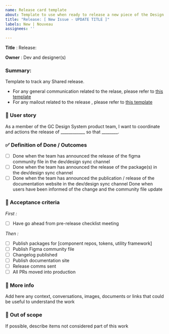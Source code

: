 ```yaml
---
name: Release card template
about: Template to use when ready to release a new piece of the Design System
title: "Release: [ New Issue - UPDATE TITLE ]"
labels: New | Nouveau
assignees: ''

---
```


**Title** : Release:

**Owner** :  Dev and designer(s)

### Summary: 
Template to track any Shared release. 
- For any general communication related to the relase, please refer to [this template](https://docs.google.com/document/d/1n-5R--fhFXdKjdSOi4VGJuiEM7jUc2JSHc6dk6t1rP4/edit?tab=t.luw867r6dt2x#bookmark=id.8va7ajq8k3ha)
- For any mailout related to the release , please refer to [this template](https://docs.google.com/document/d/1n-5R--fhFXdKjdSOi4VGJuiEM7jUc2JSHc6dk6t1rP4/edit?tab=t.luw867r6dt2x#bookmark=id.paeimw6zd3vm)
  

### 📇 User story

As a member of the GC Design System product team, I want to coordinate and actions the release of ____________ so that ________.

### ✅ Definition of Done / Outcomes
- [ ] Done when the team has announced the release of the figma community file in the dev/design sync channel
- [ ] Done when the team has announced the release of the package(s) in the dev/design sync channel
- [ ] Done when the team has announced the publication / release of the documentation website in the dev/design sync channel
Done when users have been informed of the change and the community file update

### 📜 Acceptance criteria
*First :*
- [ ] Have go ahead from pre-release checklist meeting

*Then :* 
- [ ] Publish packages for [component repos, tokens, utility framework]
- [ ] Publish Figma community file
- [ ] Changelog published
- [ ] Publish documentation site
- [ ] Release comms sent 
- [ ] All PRs moved into production

### 📝 More info
Add here any context, conversations, images, documents or links that could be useful to understand the work

### 🚫 Out of scope 
If possible, describe items not considered part of this work
